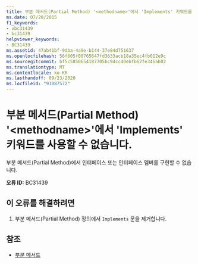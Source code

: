 ```yaml
---
title: 부분 메서드(Partial Method) '<methodname>'에서 'Implements' 키워드를 사용할 수 없습니다.
ms.date: 07/20/2015
f1_keywords:
- vbc31439
- bc31439
helpviewer_keywords:
- BC31439
ms.assetid: 47ab41bf-9dba-4a9e-b144-37e84d751637
ms.openlocfilehash: 56f605f00765647fd3633acb18a35ec4fb012e9c
ms.sourcegitcommit: bf5c5850654187705bc94cc40ebfb62fe346ab02
ms.translationtype: MT
ms.contentlocale: ko-KR
ms.lasthandoff: 09/23/2020
ms.locfileid: "91087572"
---
```

# <a name="partial-method-methodname-cannot-use-the-implements-keyword"></a>부분 메서드(Partial Method) '\<methodname>'에서 'Implements' 키워드를 사용할 수 없습니다.

부분 메서드(Partial Method)에서 인터페이스 또는 인터페이스 멤버를 구현할 수 없습니다.  
  
 **오류 ID:** BC31439  
  
## <a name="to-correct-this-error"></a>이 오류를 해결하려면  
  
1. 부분 메서드(Partial Method) 정의에서 `Implements` 문을 제거합니다.  
  
## <a name="see-also"></a>참조

- [부분 메서드](../programming-guide/language-features/procedures/partial-methods.md)
